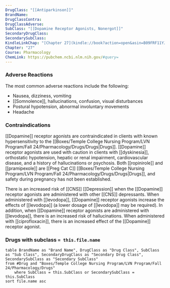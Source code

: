 ```yaml
---
DrugClass: "[[Antiparkinson]]"
BrandName: 
DrugClassContra: 
DrugClassAdverse: 
SubClass: "[[Dopamine Receptor Agonists, Nonergot]]"
SecondaryDrugClass: 
SecondarySubClass: 
KindleLinkChap: "[Chapter 27](kindle://book?action=open&asin=B09FRF11YJ&location=14154)"
Chapter: "27"
Course: Pharmacology
ChemLink: https://pubchem.ncbi.nlm.nih.gov/#query=
---
```

### Adverse Reactions 
The most common adverse reactions include the following: 
- Nausea, dizziness, vomiting 
- [[Somnolence]], hallucinations, confusion, visual disturbances 
- Postural hypotension, abnormal involuntary movements 
- Headache

### Contraindications
[[Dopamine]] receptor agonists are contraindicated in clients with known hypersensitivity to the [[Boxes/Temple College Nursing Program/LVN Program/Fall 24/Pharmacology/Drugs/Drugs|Drugs]]. [[Dopamine]] receptor agonists are used with caution in clients with [[dyskinesia]], orthostatic hypotension, hepatic or renal impairment, cardiovascular disease, and a history of hallucinations or psychosis. Both [[ropinirole]] and [[pramipexole]] are [[Preg Cat C]] [[Boxes/Temple College Nursing Program/LVN Program/Fall 24/Pharmacology/Drugs/Drugs|Drugs]], and safety during pregnancy has not been established. 

There is an increased risk of [[CNS]] [[Depression]] when the [[Dopamine]] receptor agonists are administered with other [[CNS]] depressants. When administered with [[levodopa]], [[Dopamine]] receptor agonists increase the effects of [[levodopa]] (a lower dosage of [[levodopa]] may be required). In addition, when [[Dopamine]] receptor agonists are administered with [[levodopa]], there is an increased risk of hallucinations. When administered with [[ciprofloxacin]], there is an increased effect of the [[Dopamine]] receptor agonist.

### Drugs with subclass `= this.file.name`
```dataview
table BrandName as "Brand Name", DrugClass as "Drug Class", SubClass as "Sub Class", SecondaryDrugClass as "Secondary Drug Class", SecondarySubClass as "Secondary SubClass"
from #Drug and "Boxes/Temple College Nursing Program/LVN Program/Fall 24/Pharmacology/Drugs" 
	where SubClass = this.SubClass or SecondarySubClass = this.SubClass
sort file.name asc
```
